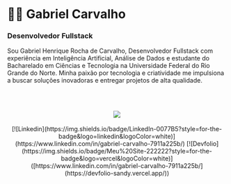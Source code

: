 # 👨‍💻 Gabriel Carvalho 

### Desenvolvedor Fullstack

Sou Gabriel Henrique Rocha de Carvalho, Desenvolvedor Fullstack com experiência em Inteligência Artificial, Análise de Dados e estudante do Bacharelado em Ciências e Tecnologia na Universidade Federal do Rio Grande do Norte. Minha paixão por tecnologia e criatividade me impulsiona a buscar soluções inovadoras e entregar projetos de alta qualidade.

<br><br/>
<div align="center">
  <a href="https://skillicons.dev">
    <img src="https://skillicons.dev/icons?i=javascript,php,python,react,laravel,mui,docker,git,linux" />
  </a>
  <br><br/>
  [![Linkedin](https://img.shields.io/badge/LinkedIn-0077B5?style=for-the-badge&logo=linkedin&logoColor=white)](https://www.linkedin.com/in/gabriel-carvalho-7911a225b/)
  [![Devfolio](https://img.shields.io/badge/Meu%20Site-222222?style=for-the-badge&logo=vercel&logoColor=white)]([https://www.linkedin.com/in/gabriel-carvalho-7911a225b/](https://devfolio-sandy.vercel.app/))
</div>
